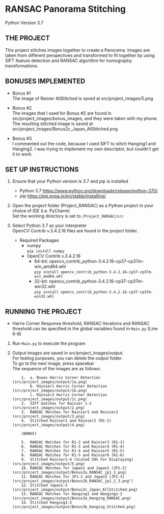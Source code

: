 # RANSAC Panorama Stitching

Python Version 3.7

## THE PROJECT
This project stitches images together to create a Panorama. Images are taken from different perspectives and transformed to fit together by using SIFT feature detection and RANSAC algorithm for homography transformations.


## BONUSES IMPLEMENTED
* Bonus #1
<br>The image of Rainier AllStitched is saved at src/project_images/5.png

* Bonus #2
<br>The images that I used for Bonus #2 are found in src/project_images/bonus_images, and they were taken with my phone. The resulting stitched image is saved at src/project_images/Bonus2c_Japan_AllStitched.png

* Bonus #3
<br>I commented out the code, because I used SIFT to stitch Hanging1 and Hanging2. I was trying to implement my own descriptor, but couldn't get it to work.

## SET UP INSTRUCTIONS
1.	Ensure that your Python version is 3.7 and pip is installed
    * Python 3.7	https://www.python.org/downloads/release/python-370/
    * pip 		https://pip.pypa.io/en/stable/installing/

2. 	Open the project folder (Project_RANSAC) as a Python project in your choice of IDE (i.e. PyCharm)
    <br>Set the working directory is set to `/Project_RANSAC/src`

3.	Select Python 3.7 as your interpreter
<br> OpenCV Contrib v.3.4.2.16 files are found in the project folder.
    * Required Packages
        * numpy
        <br>`pip install numpy`
        * OpenCV Contrib v.3.4.2.16
            * 64-bit: opencv_contrib_python-3.4.2.16-cp37-cp37m-win_amd64.whl
            <br>`pip install opencv_contrib_python-3.4.2.16-cp37-cp37m-win_amd64.whl`
            * 32-bit: opencv_contrib_python-3.4.2.16-cp37-cp37m-win32.whl
            <br>`pip install opencv_contrib_python-3.4.2.16-cp37-cp37m-win32.whl`

## RUNNING THE PROJECT
* Harris Corner Response threshold, RANSAC Iterations and RANSAC threshold can be specified in the global variables found in `Main.py` (Line 6-8)
1.	Run `Main.py` to execute the program
2.	Output images are saved in src/project_images/output. 
<br>For testing purposes, you can delete the output folder.
<br>To go to the next image, press spacebar
<br>The sequence of the images are as follows:

			1.	a. Boxes Harris Corner Detection 				(src/project_images/output/1a.png)
				b. Rainier1 Harris Corner Detection 			(src/project_images/output/1b.png)
				c. Rainier2 Harris Corner Detection 			(src/project_images/output/1c.png)
			2.	SIFT matches for Rainier 1-2 					(src/project_images/output/2.png)
			3. 	RANSAC Matches for Rainier1 and Rainier2 		(src/project_images/output/3.png)
			4. 	Stitched Rainier1 and Rainier2 (R1-2) 			(src/project_images/output/4.png)

			(BONUS)

			5. 	RANSAC Matches for R1-2 and Rainier3 (R1-3)
			6. 	RANSAC Matches for R1-3 and Rainier4 (R1-4)
			7. 	RANSAC Matches for R1-4 and Rainier5 (R1-5)
			8. 	RANSAC Matches for R1-5 and Rainier6 (R1-6)
			9.	Stitched Rainier1-6	(Scaled 50% For Displaying) (src/project_images/output/5.png)
			10.	RANSAC Matches for Japan1 and Japan2 (JP1-2) 	(src/project_images/output/Bonus2a_RANSAC_jp1_2.png)
			11.	RANSAC Matches for JP1-2 and Japan3 (JP1-3)		(src/project_images/output/Bonus2b_RANSAC_jp1_2_3.png")
			12. Stitched Japan1-3 								(src/project_images/output/Bonus2c_Japan_AllStitched.png)
			13. RANSAC Matches for Hanging1 and Hanging1-2		(src/project_images/output/Bonus3a_Hanging_RANSAC.png)
			14. Stitched Hanging1-2								(src/project_images/output/Bonus3b_Hanging_Stitched.png)
